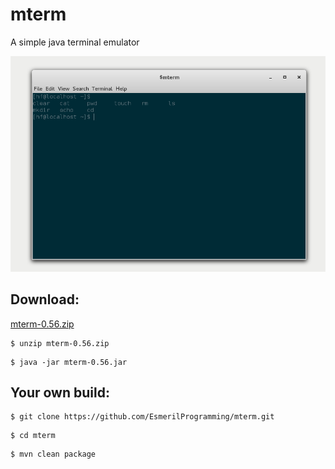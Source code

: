mterm
=====

A simple java terminal emulator


![Alt mterm](https://raw.githubusercontent.com/EsmerilProgramming/mterm/master/mterm.png)


Download:
---------

[mterm-0.56.zip](https://github.com/EsmerilProgramming/mterm/releases/download/0.56/mterm-0.56.zip)


```shell
$ unzip mterm-0.56.zip 
```

```shell
$ java -jar mterm-0.56.jar 
```

Your own build:
---------------

```shell
$ git clone https://github.com/EsmerilProgramming/mterm.git 
```

```shell
$ cd mterm 
```

```shell
$ mvn clean package
```


